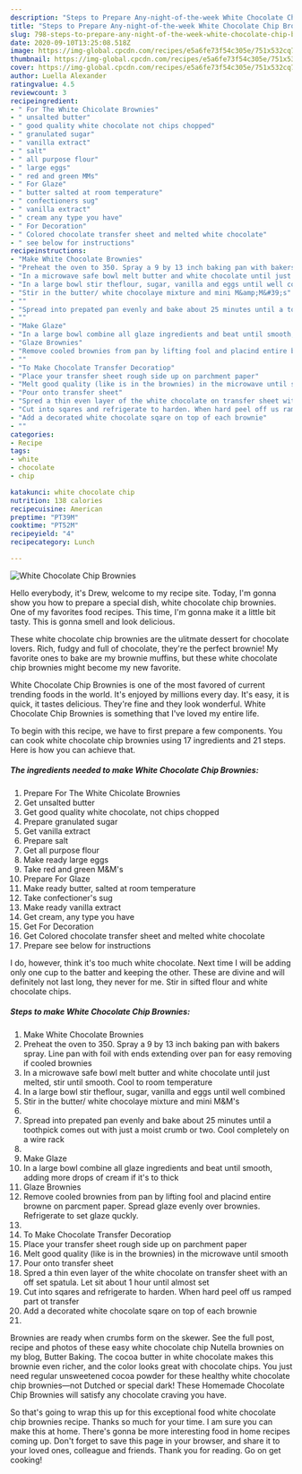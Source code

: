 ```yaml
---
description: "Steps to Prepare Any-night-of-the-week White Chocolate Chip Brownies"
title: "Steps to Prepare Any-night-of-the-week White Chocolate Chip Brownies"
slug: 798-steps-to-prepare-any-night-of-the-week-white-chocolate-chip-brownies
date: 2020-09-10T13:25:08.518Z
image: https://img-global.cpcdn.com/recipes/e5a6fe73f54c305e/751x532cq70/white-chocolate-chip-brownies-recipe-main-photo.jpg
thumbnail: https://img-global.cpcdn.com/recipes/e5a6fe73f54c305e/751x532cq70/white-chocolate-chip-brownies-recipe-main-photo.jpg
cover: https://img-global.cpcdn.com/recipes/e5a6fe73f54c305e/751x532cq70/white-chocolate-chip-brownies-recipe-main-photo.jpg
author: Luella Alexander
ratingvalue: 4.5
reviewcount: 3
recipeingredient:
- " For The White Chicolate Brownies"
- " unsalted butter"
- " good quality white chocolate not chips chopped"
- " granulated sugar"
- " vanilla extract"
- " salt"
- " all purpose flour"
- " large eggs"
- " red and green MMs"
- " For Glaze"
- " butter salted at room temperature"
- " confectioners sug"
- " vanilla extract"
- " cream any type you have"
- " For Decoration"
- " Colored chocolate transfer sheet and melted white chocolate"
- " see below for instructions"
recipeinstructions:
- "Make White Chocolate Brownies"
- "Preheat the oven to 350. Spray a 9 by 13 inch baking pan with bakers spray. Line pan with foil with ends extending over pan for easy removing if cooled brownies"
- "In a microwave safe bowl melt butter and white chocolate until just melted, stir until smooth. Cool to room temperature"
- "In a large bowl stir theflour, sugar, vanilla and eggs until well combined"
- "Stir in the butter/ white chocolaye mixture and mini M&amp;M&#39;s"
- ""
- "Spread into prepated pan evenly and bake about 25 minutes until a toothpick comes out with just a moist crumb or two. Cool completely on a wire rack"
- ""
- "Make Glaze"
- "In a large bowl combine all glaze ingredients and beat until smooth, adding more drops of cream if it&#39;s to thick"
- "Glaze Brownies"
- "Remove cooled brownies from pan by lifting fool and placind entire browne on parcment paper. Spread glaze evenly over brownies. Refrigerate to set glaze quckly."
- ""
- "To Make Chocolate Transfer Decoratiop"
- "Place your transfer sheet rough side up on parchment paper"
- "Melt good quality (like is in the brownies) in the microwave until smooth"
- "Pour onto transfer sheet"
- "Spred a thin even layer of the white chocolate on transfer sheet with an off set spatula. Let sit about 1 hour until almost set"
- "Cut into sqares and refrigerate to harden. When hard peel off us ramped part ot transfer"
- "Add a decorated white chocolate sqare on top of each brownie"
- ""
categories:
- Recipe
tags:
- white
- chocolate
- chip

katakunci: white chocolate chip 
nutrition: 138 calories
recipecuisine: American
preptime: "PT39M"
cooktime: "PT52M"
recipeyield: "4"
recipecategory: Lunch

---
```



![White Chocolate Chip Brownies](https://img-global.cpcdn.com/recipes/e5a6fe73f54c305e/751x532cq70/white-chocolate-chip-brownies-recipe-main-photo.jpg)

Hello everybody, it's Drew, welcome to my recipe site. Today, I'm gonna show you how to prepare a special dish, white chocolate chip brownies. One of my favorites food recipes. This time, I'm gonna make it a little bit tasty. This is gonna smell and look delicious.

These white chocolate chip brownies are the ulitmate dessert for chocolate lovers. Rich, fudgy and full of chocolate, they&#39;re the perfect brownie! My favorite ones to bake are my brownie muffins, but these white chocolate chip brownies might become my new favorite.

White Chocolate Chip Brownies is one of the most favored of current trending foods in the world. It's enjoyed by millions every day. It's easy, it is quick, it tastes delicious. They're fine and they look wonderful. White Chocolate Chip Brownies is something that I've loved my entire life.


To begin with this recipe, we have to first prepare a few components. You can cook white chocolate chip brownies using 17 ingredients and 21 steps. Here is how you can achieve that.

<!--inarticleads1-->

##### The ingredients needed to make White Chocolate Chip Brownies:

1. Prepare  For The White Chicolate Brownies
1. Get  unsalted butter
1. Get  good quality white chocolate, not chips chopped
1. Prepare  granulated sugar
1. Get  vanilla extract
1. Prepare  salt
1. Get  all purpose flour
1. Make ready  large eggs
1. Take  red and green M&amp;M&#39;s
1. Prepare  For Glaze
1. Make ready  butter, salted at room temperature
1. Take  confectioner&#39;s sug
1. Make ready  vanilla extract
1. Get  cream, any type you have
1. Get  For Decoration
1. Get  Colored chocolate transfer sheet and melted white chocolate
1. Prepare  see below for instructions


I do, however, think it&#39;s too much white chocolate. Next time I will be adding only one cup to the batter and keeping the other. These are divine and will definitely not last long, they never for me. Stir in sifted flour and white chocolate chips. 

<!--inarticleads2-->

##### Steps to make White Chocolate Chip Brownies:

1. Make White Chocolate Brownies
1. Preheat the oven to 350. Spray a 9 by 13 inch baking pan with bakers spray. Line pan with foil with ends extending over pan for easy removing if cooled brownies
1. In a microwave safe bowl melt butter and white chocolate until just melted, stir until smooth. Cool to room temperature
1. In a large bowl stir theflour, sugar, vanilla and eggs until well combined
1. Stir in the butter/ white chocolaye mixture and mini M&amp;M&#39;s
1. 
1. Spread into prepated pan evenly and bake about 25 minutes until a toothpick comes out with just a moist crumb or two. Cool completely on a wire rack
1. 
1. Make Glaze
1. In a large bowl combine all glaze ingredients and beat until smooth, adding more drops of cream if it&#39;s to thick
1. Glaze Brownies
1. Remove cooled brownies from pan by lifting fool and placind entire browne on parcment paper. Spread glaze evenly over brownies. Refrigerate to set glaze quckly.
1. 
1. To Make Chocolate Transfer Decoratiop
1. Place your transfer sheet rough side up on parchment paper
1. Melt good quality (like is in the brownies) in the microwave until smooth
1. Pour onto transfer sheet
1. Spred a thin even layer of the white chocolate on transfer sheet with an off set spatula. Let sit about 1 hour until almost set
1. Cut into sqares and refrigerate to harden. When hard peel off us ramped part ot transfer
1. Add a decorated white chocolate sqare on top of each brownie
1. 


Brownies are ready when crumbs form on the skewer. See the full post, recipe and photos of these easy white chocolate chip Nutella brownies on my blog, Butter Baking. The cocoa butter in white chocolate makes this brownie even richer, and the color looks great with chocolate chips. You just need regular unsweetened cocoa powder for these healthy white chocolate chip brownies—not Dutched or special dark! These Homemade Chocolate Chip Brownies will satisfy any chocolate craving you have. 

So that's going to wrap this up for this exceptional food white chocolate chip brownies recipe. Thanks so much for your time. I am sure you can make this at home. There's gonna be more interesting food in home recipes coming up. Don't forget to save this page in your browser, and share it to your loved ones, colleague and friends. Thank you for reading. Go on get cooking!
